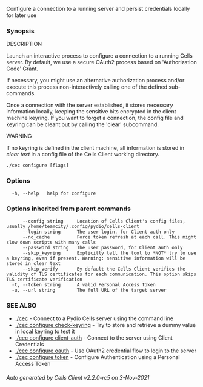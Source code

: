 Configure a connection to a running server and persist credentials locally for later use

### Synopsis


DESCRIPTION

  Launch an interactive process to configure a connection to a running Cells server.
  By default, we use a secure OAuth2 process based on 'Authorization Code' Grant.

  If necessary, you might use an alternative authorization process and/or execute this process non-interactively calling one of the defined sub-commands.

  Once a connection with the server established, it stores necessary information locally, keeping the sensitive bits encrypted in the client machine keyring.
  If you want to forget a connection, the config file and keyring can be cleant out by calling the 'clear' subcommand.

WARNING

If no keyring is defined in the client machine, all information is stored in *clear text* in a config file of the Cells Client working directory.


```
./cec configure [flags]
```

### Options

```
  -h, --help   help for configure
```

### Options inherited from parent commands

```
      --config string     Location of Cells Client's config files, usually /home/teamcity/.config/pydio/cells-client
      --login string      The user login, for Client auth only
      --no_cache          Force token refresh at each call. This might slow down scripts with many calls
      --password string   The user password, for Client auth only
      --skip_keyring      Explicitly tell the tool to *NOT* try to use a keyring, even if present. Warning: sensitive information will be stored in clear text
      --skip_verify       By default the Cells Client verifies the validity of TLS certificates for each communication. This option skips TLS certificate verification
  -t, --token string      A valid Personal Access Token
  -u, --url string        The full URL of the target server
```

### SEE ALSO

* [./cec](./cec)	 - Connect to a Pydio Cells server using the command line
* [./cec configure check-keyring](./cec-configure-check-keyring)	 - Try to store and retrieve a dummy value in local keyring to test it
* [./cec configure client-auth](./cec-configure-client-auth)	 - Connect to the server using Client Credentials
* [./cec configure oauth](./cec-configure-oauth)	 - Use OAuth2 credential flow to login to the server
* [./cec configure token](./cec-configure-token)	 - Configure Authentication using a Personal Access Token

###### Auto generated by Cells Client v2.2.0-rc5 on 3-Nov-2021
